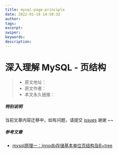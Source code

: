 ```yaml
---
title: mysql-page-principle
date: 2022-01-18 14:50:32
author:
tags:
excerpt:
swiper:
keywords:
description:
---
```


#  深入理解 MySQL - 页结构

> * 原文地址：[]()
> * 原文作者：[]()
> * 本文永久链接：[]()

##### **特别说明**

当前文章内容迁移中，如有问题，请提交 [issues](https://github.com/Starrier/starrier.github.io/issues) 谢谢 ~~

##### 参考文章

- [mysql原理一：innodb存储基本单位页结构及B+tree](https://blog.csdn.net/chuixue24/article/details/120266026)
